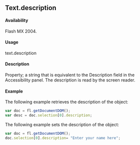 ## Text.description

#### Availability

Flash MX 2004.

#### Usage

text.description

#### Description

Property; a string that is equivalent to the Description field in the Accessibility panel. The description is read by the screen reader.

#### Example

The following example retrieves the description of the object:
````javascript
var doc = fl.getDocumentDOM();
var desc = doc.selection[0].description;
````

The following example sets the description of the object:

````javascript
var doc = fl.getDocumentDOM();
doc.selection[0].description= "Enter your name here";
````